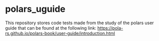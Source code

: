 # polars_uguide
This repository stores code tests made from the study of the polars user guide that can be found at the following link: https://pola-rs.github.io/polars-book/user-guide/introduction.html
